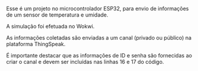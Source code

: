 Esse é um projeto no microcontrolador ESP32, para envio de informações de um sensor de temperatura e umidade.

A simulação foi efetuada no Wokwi.

As informações coletadas são enviadas a um canal (privado ou público) na plataforma ThingSpeak.

É importante destacar que as informações de ID e senha são fornecidas ao criar o canal e devem ser incluídas nas
linhas 16 e 17 do código.

